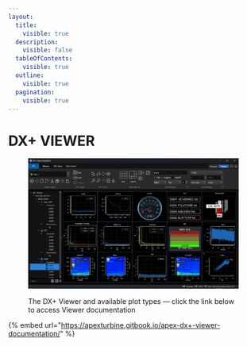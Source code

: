 ```yaml
---
layout:
  title:
    visible: true
  description:
    visible: false
  tableOfContents:
    visible: true
  outline:
    visible: true
  pagination:
    visible: true
---
```


# DX+ VIEWER

<figure><img src="../.gitbook/assets/Viewer - All Plots2025.15.png" alt=""><figcaption><p>The DX+ Viewer and available plot types — click the link below to access Viewer documentation</p></figcaption></figure>



{% embed url="https://apexturbine.gitbook.io/apex-dx+-viewer-documentation/" %}
